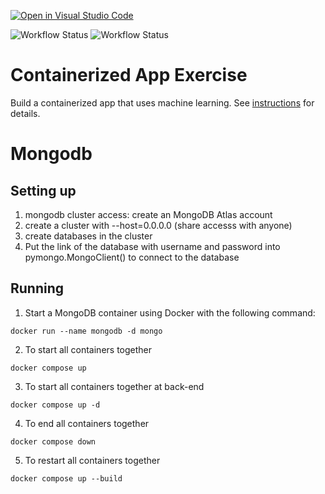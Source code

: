 [![Open in Visual Studio Code](https://classroom.github.com/assets/open-in-vscode-c66648af7eb3fe8bc4f294546bfd86ef473780cde1dea487d3c4ff354943c9ae.svg)](https://classroom.github.com/online_ide?assignment_repo_id=9335238&assignment_repo_type=AssignmentRepo)

![Workflow Status](https://github.com/software-students-fall2022/containerized-app-exercise-6/machine-learning-client/actions/workflows/python-package.yml/badge.svg?event=push)
![Workflow Status](https://github.com/software-students-fall2022/containerized-app-exercise-6/web-app/actions/workflows/python-package.yml/badge.svg?event=push)

# Containerized App Exercise
Build a containerized app that uses machine learning. See [instructions](./instructions.md) for details.


# Mongodb
## Setting up
1. mongodb cluster access: create an MongoDB Atlas account
2. create a cluster with --host=0.0.0.0 (share accesss with anyone)
3. create databases in the cluster
4. Put the link of the database with username and password into pymongo.MongoClient() to connect to the database

## Running
1. Start a MongoDB container using Docker with the following command:
```
docker run --name mongodb -d mongo
```
2. To start all containers together
```
docker compose up
```
3. To start all containers together at back-end
```
docker compose up -d
```
4. To end all containers together
```
docker compose down
```
5. To restart all containers together
```
docker compose up --build
```

